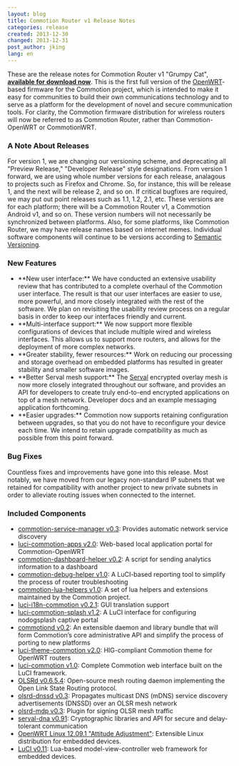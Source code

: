 ```yaml
---
layout: blog
title: Commotion Router v1 Release Notes
categories: release
created: 2013-12-30
changed: 2013-12-31
post_author: jking
lang: en
---
```

  These are the release notes for Commotion Router v1 "Grumpy Cat", **<a href="/download/routers">available for download now</a>**. This is the first full version of the <a href="http://openwrt.org">OpenWRT</a>-based firmware for the Commotion project, which is intended to make it easy for communities to build their own communications technology and to serve as a platform for the development of novel and secure communication tools. For clarity, the Commotion firmware distribution for wireless routers will now be referred to as Commotion Router, rather than Commotion-OpenWRT or CommotionWRT.
<h3>A Note About Releases</h3>
For version 1, we are changing our versioning scheme, and deprecating all "Preview Release," "Developer Release" style designations. From version 1 forward, we are using whole number versions for each release, analagous to projects such as Firefox and Chrome. So, for instance, this will be release 1, and the next will be release 2, and so on. If critical bugfixes are required, we may put out point releases such as 1.1, 1.2, 2.1, etc. These versions are for each platform; there will be a Commotion Router v1, a Commotion Android v1, and so on. These version numbers will not necessarily be synchronized between platforms. Also, for some platforms, like Commotion Router, we may have release names based on internet memes. Individual software components will continue to be versions according to <a href="http://semver.org">Semantic Versioning</a>.
<h3>New Features</h3>
<ul>
	<li>**New user interface:** We have conducted an extensive usability review that has contributed to a complete overhaul of the Commotion user interface. The result is that our user interfaces are easier to use, more powerful, and more closely integrated with the rest of the software. We plan on revisiting the usability review process on a regular basis in order to keep our interfaces friendly and current.</li>
	<li>**Multi-interface support:** We now support more flexible configurations of devices that include multiple wired and wireless interfaces. This allows us to support more routers, and allows for the deployment of more complex networks.</li>
	<li>**Greater stability, fewer resources:** Work on reducing our processing and storage overhead on embedded platforms has resulted in greater stability and smaller software images.</li>
	<li>**Better Serval mesh support:** The <a href="http://servalproject.org">Serval</a> encrypted overlay mesh is now more closely integrated throughout our software, and provides an API for developers to create truly end-to-end encrypted applications on top of a mesh network. Developer docs and an example messaging application forthcoming.</li>
	<li>**Easier upgrades:** Commotion now supports retaining configuration between upgrades, so that you do not have to reconfigure your device each time. We intend to retain upgrade compatibility as much as possible from this point forward.</li>
</ul>
<h3>Bug Fixes</h3>
Countless fixes and improvements have gone into this release. Most notably, we have moved from our legacy non-standard IP subnets that we retained for compatibility with another project to new private subnets in order to alleviate routing issues when connected to the internet.
<h3>Included Components</h3>
<ul>
	<li><a href="https://github.com/opentechinstitute/commotion-service-manager">commotion-service-manager v0.3</a>: Provides automatic network service discovery</li>
	<li><a href="https://github.com/opentechinstitute/luci-commotion-apps/">luci-commotion-apps v2.0</a>: Web-based local application portal for Commotion-OpenWRT</li>
	<li><a href="https://github.com/opentechinstitute/commotion-dashboard-helper/">commotion-dashboard-helper v0.2</a>: A script for sending analytics information to a dashboard</li>
	<li><a href="https://github.com/opentechinstitute/commotion-debug-helper">commotion-debug-helper v1.0</a>: A LuCI-based reporting tool to simplify the process of router troubleshooting</li>
	<li><a href="https://github.com/opentechinstitute/commotion-lua-helpers">commotion-lua-helpers v1.0</a>: A set of lua helpers and extensions maintained by the Commotion project.</li>
	<li><a href="https://github.com/opentechinstitute/luci-i18n-commotion">luci-i18n-commotion v0.2.1</a>: GUI translation support</li>
	<li><a href="https://github.com/opentechinstitute/luci-commotion-splash">luci-commotion-splash v1.2</a>: A LuCI interface for configuring nodogsplash captive portal</li>
	<li><a href="https://github.com/opentechinstitute/commotiond">commotiond v0.2</a>: An extensible daemon and library bundle that will form Commotion’s core administrative API and simplify the process of porting to new platforms</li>
	<li><a href="https://github.com/opentechinstitute/luci-theme-commotion">luci-theme-commotion v2.0</a>: HIG-compliant Commotion theme for OpenWRT routers</li>
	<li><a href="https://github.com/opentechinstitute/luci-commotion">luci-commotion v1.0</a>: Complete Commotion web interface built on the LuCI framework.</li>
	<li><a href="https://olsr.org">OLSRd v0.6.5.4</a>: Open-source mesh routing daemon implementing the Open Link State Routing protocol.</li>
	<li><a href="https://github.com/opentechinstitute/olsrd/tree/release-0.6.5.4/lib/dnssd">olsrd-dnssd v0.3</a>: Propagates multicast DNS (mDNS) service discovery advertisements (DNSSD) over an OLSR mesh network</li>
	<li><a href="https://github.com/opentechinstitute/olsrd/tree/release-0.6.5.4/lib/mdp">olsrd-mdp v0.3</a>: Plugin for signing OLSR mesh traffic</li>
	<li><a href="https://github.com/opentechinstitute/serval-dna">serval-dna v0.91</a>: Cryptographic libraries and API for secure and delay-tolerant communication</li>
	<li><a href="http://openwrt.org">OpenWRT Linux 12.09.1 "Attitude Adjustment"</a>: Extensible Linux distribution for embedded devices.</li>
	<li><a href="http://luci.subsignal.org">LuCI v0.11</a>: Lua-based model-view-controller web framework for embedded devices.</li>
</ul>
 
